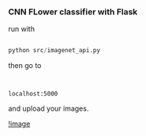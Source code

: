 ### CNN FLower classifier with Flask 

run with

``` python

python src/imagenet_api.py


```


then go to 


``` 


localhost:5000

```



and upload your images. 


[!image](images/examples.png)

